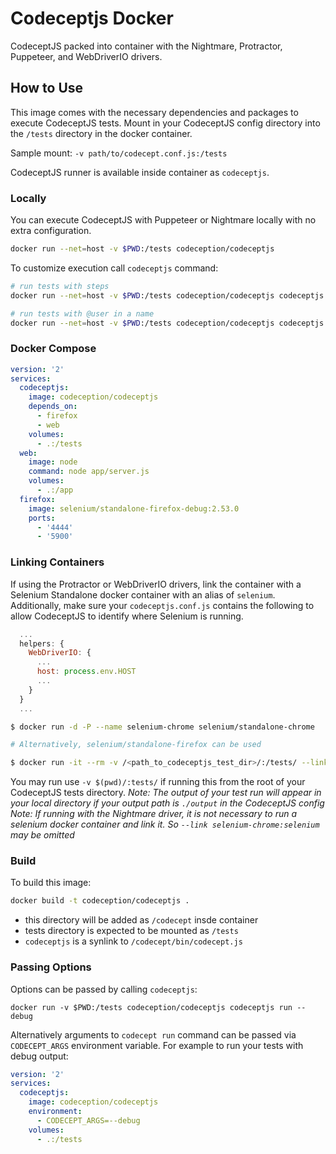 # Codeceptjs Docker

CodeceptJS packed into container with the Nightmare, Protractor, Puppeteer, and WebDriverIO drivers.

## How to Use

This image comes with the necessary dependencies and packages to execute CodeceptJS tests.
Mount in your CodeceptJS config directory into the `/tests` directory in the docker container.

Sample mount: `-v path/to/codecept.conf.js:/tests`

CodeceptJS runner is available inside container as `codeceptjs`.

### Locally

You can execute CodeceptJS with Puppeteer or Nightmare locally with no extra configuration.

```sh
docker run --net=host -v $PWD:/tests codeception/codeceptjs
```

To customize execution call `codeceptjs` command:

```sh
# run tests with steps
docker run --net=host -v $PWD:/tests codeception/codeceptjs codeceptjs run --steps

# run tests with @user in a name
docker run --net=host -v $PWD:/tests codeception/codeceptjs codeceptjs run --grep "@user"
```


### Docker Compose

```yaml
version: '2'
services:
  codeceptjs:
    image: codeception/codeceptjs
    depends_on:
      - firefox
      - web
    volumes:
      - .:/tests
  web:
    image: node
    command: node app/server.js
    volumes:
      - .:/app
  firefox:
    image: selenium/standalone-firefox-debug:2.53.0
    ports:
      - '4444'
      - '5900'
```

### Linking Containers

If using the Protractor or WebDriverIO drivers, link the container with a Selenium Standalone docker container with an alias of `selenium`. Additionally, make sure your `codeceptjs.conf.js` contains the following to allow CodeceptJS to identify where Selenium is running.

```javascript
  ...
  helpers: {
    WebDriverIO: {
      ...
      host: process.env.HOST
      ...
    }
  }
  ...
```

```sh
$ docker run -d -P --name selenium-chrome selenium/standalone-chrome

# Alternatively, selenium/standalone-firefox can be used

$ docker run -it --rm -v /<path_to_codeceptjs_test_dir>/:/tests/ --link selenium-chrome:selenium codeception/codeceptjs
```

You may run use `-v $(pwd)/:tests/` if running this from the root of your CodeceptJS tests directory.
_Note: The output of your test run will appear in your local directory if your output path is `./output` in the CodeceptJS config_
_Note: If running with the Nightmare driver, it is not necessary to run a selenium docker container and link it. So `--link selenium-chrome:selenium` may be omitted_

### Build

To build this image:

```sh
docker build -t codeception/codeceptjs .
```

* this directory will be added as `/codecept` insde container
* tests directory is expected to be mounted as `/tests`
* `codeceptjs` is a synlink to `/codecept/bin/codecept.js`

### Passing Options

Options can be passed by calling `codeceptjs`:

```
docker run -v $PWD:/tests codeception/codeceptjs codeceptjs run --debug
```

Alternatively arguments to `codecept run` command can be passed via `CODECEPT_ARGS` environment variable. For example to run your tests with debug
output:

```yaml
version: '2'
services:
  codeceptjs:
    image: codeception/codeceptjs
    environment:
      - CODECEPT_ARGS=--debug
    volumes:
      - .:/tests
```
